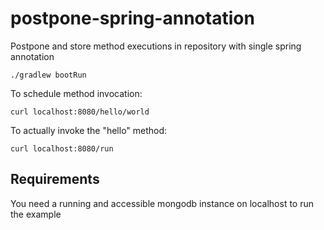 # postpone-spring-annotation

Postpone and store method executions in repository with single spring annotation

```
./gradlew bootRun
```

To schedule method invocation:

```
curl localhost:8080/hello/world
```

To actually invoke the "hello" method:

```
curl localhost:8080/run
```


## Requirements

You need a running and accessible mongodb instance on localhost to run the example